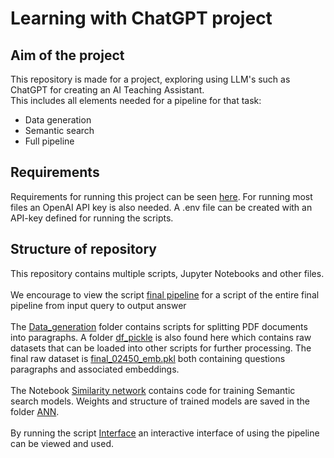 # Learning with ChatGPT project

## Aim of the project

This repository is made for a project, exploring using LLM's such as ChatGPT for creating an AI Teaching Assistant.\
This includes all elements needed for a pipeline for that task:

- Data generation
- Semantic search
- Full pipeline

## Requirements

Requirements for running this project can be seen [here](requirements.txt).
For running most files an OpenAI API key is also needed. A .env file can be created with an API-key defined for running the scripts.

## Structure of repository

This repository contains multiple scripts, Jupyter Notebooks and other files.\
\
We encourage to view the script [final pipeline](pipeline.ipynb) for a script of the entire final pipeline from input query to output answer\
\
The [Data_generation](Data_Generation) folder contains scripts for splitting PDF documents into paragraphs. A
folder [df_pickle](Data_Generation/df_pickle) is also found here which contains raw datasets that can be loaded into
other scripts for further processing. The final raw dataset
is [final_02450_emb.pkl](Data_Generation/df_pickle/final_02450_emb.pkl) both containing questions paragraphs and
associated embeddings.\
\
The Notebook [Similarity network](Similarity%20network.ipynb) contains code for training Semantic search models. Weights
and structure of trained models are saved in the folder [ANN](ANN).\
\
By running the script [Interface](Interface.py) an interactive interface of using the pipeline can be viewed and used.
